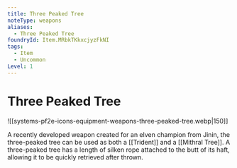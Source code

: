 ```yaml
---
title: Three Peaked Tree
noteType: weapons
aliases:
  - Three Peaked Tree
foundryId: Item.MRbkTKkxcjyzFkNI
tags:
  - Item
  - Uncommon
Level: 1
---
```


# Three Peaked Tree
![[systems-pf2e-icons-equipment-weapons-three-peaked-tree.webp|150]]

A recently developed weapon created for an elven champion from Jinin, the three-peaked tree can be used as both a [[Trident]] and a [[Mithral Tree]]. A three-peaked tree has a length of silken rope attached to the butt of its haft, allowing it to be quickly retrieved after thrown.
